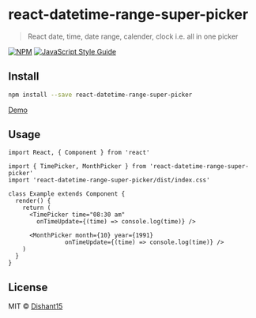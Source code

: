 # react-datetime-range-super-picker

> React date, time, date range, calender, clock i.e. all in one picker

[![NPM](https://img.shields.io/npm/v/react-datetime-range-super-picker.svg)](https://www.npmjs.com/package/react-datetime-range-super-picker) [![JavaScript Style Guide](https://img.shields.io/badge/code_style-standard-brightgreen.svg)](https://standardjs.com)

## Install

```bash
npm install --save react-datetime-range-super-picker
```

[Demo](https://dishant15.github.io/react-datetime-range-super-picker/)

## Usage

```tsx
import React, { Component } from 'react'

import { TimePicker, MonthPicker } from 'react-datetime-range-super-picker'
import 'react-datetime-range-super-picker/dist/index.css'

class Example extends Component {
  render() {
    return (
      <TimePicker time="08:30 am" 
        onTimeUpdate={(time) => console.log(time)} />

      <MonthPicker month={10} year={1991}
				onTimeUpdate={(time) => console.log(time)} />
    )
  }
}
```

## License

MIT © [Dishant15](https://github.com/Dishant15)
